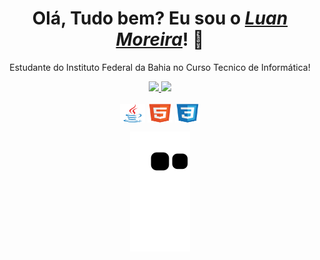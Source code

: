 <div>
  <h1 align="center">Olá, Tudo bem? Eu sou o <a href="https://www.linkedin.com/in/amasterluan/"><i>Luan Moreira</i></a>! 💙</h1>
  <p align="center"> Estudante do Instituto Federal da Bahia no Curso Tecnico de Informática!</a>
</div>

<div align="center">
  <a href="https://github.com/Amasterluan">
    <img height="150em" src="https://github-readme-stats.vercel.app/api?username=Amasterluan&count_private=true&include_all_commits=true&show_icons=true&theme=github_dark"/>
    <img height="150em" src="https://github-readme-stats.vercel.app/api/top-langs/?username=amasterluan&theme=github_dark&&layout=compact"/>
  </a>
</div>

<div align="center" valign="top"><br>
  <img align="center" alt="Java" height="30" width="40" src="https://raw.githubusercontent.com/devicons/devicon/master/icons/java/java-original.svg">
  <img align="center" alt="HTML" height="30" width="40" src="https://raw.githubusercontent.com/devicons/devicon/master/icons/html5/html5-original.svg">
  <img align="center" alt="CSS" height="30" width="40" src="https://raw.githubusercontent.com/devicons/devicon/master/icons/css3/css3-original.svg"

</div><br>

<div align="center">
  
  ![Snake animation](https://github.com/Amasterluan/Amasterluan/blob/output/github-contribution-grid-snake.svg)
  
</div>


